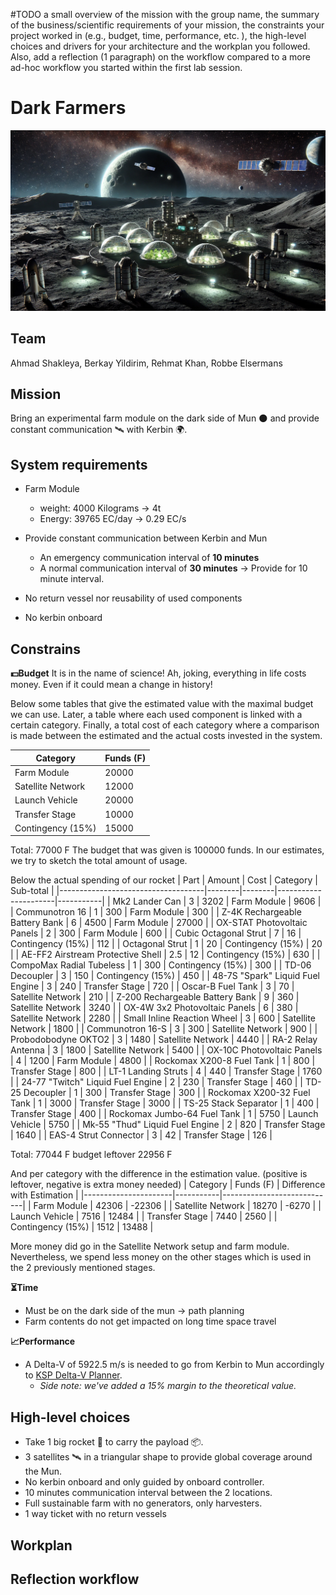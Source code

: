 #TODO
a small overview of the mission with the group name, the summary of the business/scientific requirements of your mission, the constraints your project worked in (e.g., budget, time, performance, etc. ), the high-level choices and drivers for your architecture and the workplan you followed. Also, add a reflection (1 paragraph) on the workflow compared to a more ad-hoc workflow you started within the first lab session. 

# Dark Farmers
![Image of the concept](Wall_Paper.png)

## Team 
Ahmad Shakleya, Berkay Yildirim, Rehmat Khan, Robbe Elsermans

## Mission 
Bring an experimental farm module on the dark side of Mun 🌑️ and provide constant communication 🛰️ with Kerbin 🌍️.

## System requirements
- Farm Module
    - weight: 4000 Kilograms -> 4t​
    - Energy: 39765 EC/day -> 0.29 EC/s​

- Provide constant communication between Kerbin and Mun​
    - An emergency communication interval of **10 minutes​**
    - A normal communication interval of **30 minutes​**
    -> Provide for 10 minute interval.

- No return vessel nor reusability of used components​
- No kerbin onboard​

## Constrains
**💵️Budget**
It is in the name of science! Ah, joking, everything in life costs money. Even if it could mean a change in history!

Below some tables that give the estimated value with the maximal budget we can use. 
Later, a table where each used component is linked with a certain category. 
Finally, a total cost of each category where a comparison is made between the estimated and the actual costs invested in the system.

| Category             | Funds (F) |
|----------------------|-----------|
| Farm Module          | 20000     |
| Satellite Network    | 12000     |
| Launch Vehicle       | 20000     |
| Transfer Stage       | 10000     |
| Contingency (15%)    | 15000     |

Total:	77000	F
The budget that was given is 100000 funds. In our estimates, we try to sketch the total amount of usage.

Below the actual spending of our rocket
| Part                               | Amount | Cost   | Category             | Sub-total |
|------------------------------------|--------|--------|----------------------|-----------|
| Mk2 Lander Can                     | 3      | 3202   | Farm Module          | 9606      |
| Communotron 16                     | 1      | 300    | Farm Module          | 300       |
| Z-4K Rechargeable Battery Bank     | 6      | 4500   | Farm Module          | 27000     |
| OX-STAT Photovoltaic Panels        | 2      | 300    | Farm Module          | 600       |
| Cubic Octagonal Strut              | 7      | 16     | Contingency (15%)    | 112       |
| Octagonal Strut                    | 1      | 20     | Contingency (15%)    | 20        |
| AE-FF2 Airstream Protective Shell  | 2.5    | 12     | Contingency (15%)    | 630       |
| CompoMax Radial Tubeless           | 1      | 300    | Contingency (15%)    | 300       |
| TD-06 Decoupler                    | 3      | 150    | Contingency (15%)    | 450       |
| 48-7S "Spark" Liquid Fuel Engine   | 3      | 240    | Transfer Stage       | 720       |
| Oscar-B Fuel Tank                  | 3      | 70     | Satellite Network    | 210       |
| Z-200 Rechargeable Battery Bank    | 9      | 360    | Satellite Network    | 3240      |
| OX-4W 3x2 Photovoltaic Panels      | 6      | 380    | Satellite Network    | 2280      |
| Small Inline Reaction Wheel        | 3      | 600    | Satellite Network    | 1800      |
| Communotron 16-S                   | 3      | 300    | Satellite Network    | 900       |
| Probodobodyne OKTO2                | 3      | 1480   | Satellite Network    | 4440      |
| RA-2 Relay Antenna                 | 3      | 1800   | Satellite Network    | 5400      |
| OX-10C Photovoltaic Panels         | 4      | 1200   | Farm Module          | 4800      |
| Rockomax X200-8 Fuel Tank          | 1      | 800    | Transfer Stage       | 800       |
| LT-1 Landing Struts                | 4      | 440    | Transfer Stage       | 1760      |
| 24-77 "Twitch" Liquid Fuel Engine  | 2      | 230    | Transfer Stage       | 460       |
| TD-25 Decoupler                    | 1      | 300    | Transfer Stage       | 300       |
| Rockomax X200-32 Fuel Tank         | 1      | 3000   | Transfer Stage       | 3000      |
| TS-25 Stack Separator              | 1      | 400    | Transfer Stage       | 400       |
| Rockomax Jumbo-64 Fuel Tank        | 1      | 5750   | Launch Vehicle       | 5750      |
| Mk-55 "Thud" Liquid Fuel Engine    | 2      | 820    | Transfer Stage       | 1640      |
| EAS-4 Strut Connector              | 3      | 42     | Transfer Stage       | 126       |

Total:	77044	F
budget leftover	22956	F

And per category with the difference in the estimation value.
(positive is leftover, negative is extra money needed)
| Category             | Funds (F) | Difference with Estimation |
|----------------------|-----------|----------------------------|
| Farm Module          | 42306     | -22306                     |
| Satellite Network    | 18270     | -6270                      |
| Launch Vehicle       | 7516      | 12484                      |
| Transfer Stage       | 7440      | 2560                       |
| Contingency (15%)    | 1512      | 13488                      |

More money did go in the Satellite Network setup and farm module. Nevertheless, we spend less money on the other stages which is used in the 2 previously mentioned stages.

**⏳️Time**
- Must be on the dark side of the mun -> path planning
- Farm contents do not get impacted on long time space travel

**📈️Performance**
- A Delta-V of 5922.5 m/s is needed to go from Kerbin to Mun accordingly to [KSP Delta-V Planner](https://ksp.loicviennois.com/).
    - *Side note: we've added a 15% margin to the theoretical value.*

## High-level choices
- Take 1 big rocket 🚀️ to carry the payload 📦️.
- 3 satellites 🛰️ in a triangular shape to provide global coverage around the Mun.
- No kerbin onboard and only guided by onboard controller.
- 10 minutes communication interval between the 2 locations.
- Full sustainable farm with no generators, only harvesters.
- 1 way ticket with no return vessels

## Workplan


## Reflection workflow
